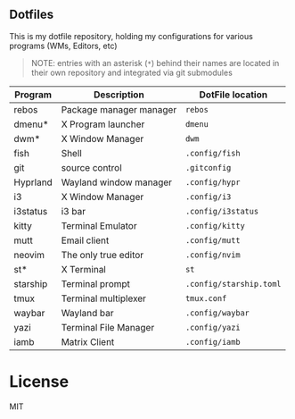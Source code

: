 ## Dotfiles 

This is my dotfile repository, holding my configurations for various programs (WMs, Editors, etc)

> NOTE: entries with an asterisk (`*`) behind their names are located in their own repository and integrated via git submodules

|  Program  | Description              | DotFile location        |
|-----------|--------------------------|-------------------------|
| rebos     | Package manager manager  | `rebos`                 |
| dmenu*    | X Program launcher       | `dmenu`                 |
| dwm*      | X Window Manager         | `dwm`                   |
| fish      | Shell                    | `.config/fish`          |
| git       | source control           | `.gitconfig`            |
| Hyprland  | Wayland window manager   | `.config/hypr`          |
| i3        | X Window Manager         | `.config/i3`            |
| i3status  | i3 bar                   | `.config/i3status`      |
| kitty     | Terminal Emulator        | `.config/kitty`         |
| mutt      | Email client             | `.config/mutt`          |
| neovim    | The only true editor     | `.config/nvim`          |
| st*       | X Terminal               | `st`                    |
| starship  | Terminal prompt          | `.config/starship.toml` |
| tmux      | Terminal multiplexer     | `tmux.conf`             |
| waybar    | Wayland bar              | `.config/waybar`        |
| yazi      | Terminal File Manager    | `.config/yazi`          |
| iamb      | Matrix Client            | `.config/iamb`          |


# License
MIT
